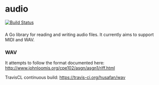 # audio
[![Build Status](https://travis-ci.org/husafan/audio.svg?branch=master)](https://travis-ci.org/husafan/audio)
###
A Go library for reading and writing audio files. It currently aims to support MIDI and WAV.

### WAV
It attempts to follow the format documented here: http://www.johnloomis.org/cpe102/asgn/asgn1/riff.html

TravisCL continuous build: https://travis-ci.org/husafan/wav
